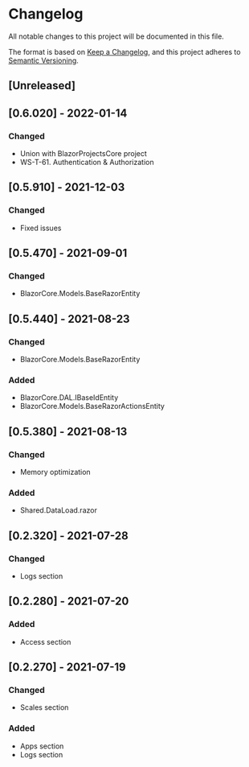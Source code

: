 # Changelog
All notable changes to this project will be documented in this file.

The format is based on [Keep a Changelog](https://keepachangelog.com/en/1.0.0/),
and this project adheres to [Semantic Versioning](https://semver.org/spec/v2.0.0.html).

## [Unreleased]

## [0.6.020] - 2022-01-14
### Changed
- Union with BlazorProjectsCore project
- WS-T-61. Authentication & Authorization

## [0.5.910] - 2021-12-03
### Changed
- Fixed issues

## [0.5.470] - 2021-09-01
### Changed
- BlazorCore.Models.BaseRazorEntity

## [0.5.440] - 2021-08-23
### Changed
- BlazorCore.Models.BaseRazorEntity
### Added
- BlazorCore.DAL.IBaseIdEntity
- BlazorCore.Models.BaseRazorActionsEntity

## [0.5.380] - 2021-08-13
### Changed
- Memory optimization
### Added
- Shared.DataLoad.razor

## [0.2.320] - 2021-07-28
### Changed
- Logs section

## [0.2.280] - 2021-07-20
### Added
- Access section

## [0.2.270] - 2021-07-19
### Changed
- Scales section
### Added
- Apps section
- Logs section
